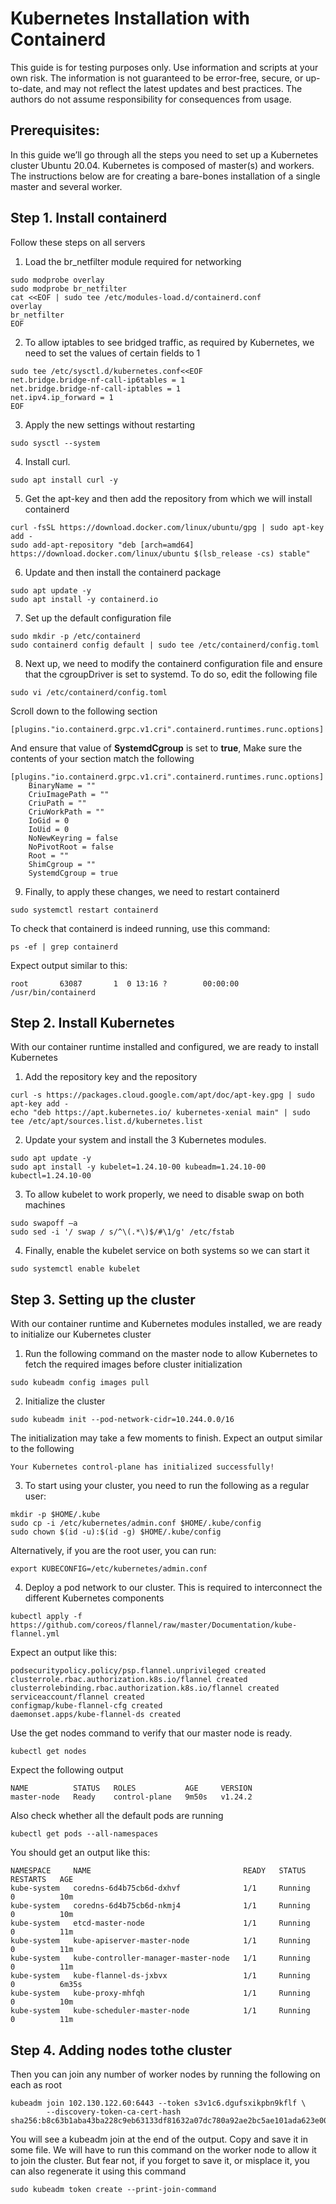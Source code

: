 # Kubernetes Installation with Containerd
This guide is for testing purposes only. Use information and scripts at your own risk. The information is not guaranteed to be error-free, secure, or up-to-date, and may not reflect the latest updates and best practices. The authors do not assume responsibility for consequences from usage.

## Prerequisites:
In this guide we’ll go through all the steps you need to set up a Kubernetes cluster Ubuntu 20.04. Kubernetes is composed of master(s) and workers. The instructions below are for creating a bare-bones installation of a single master and several worker.

## Step 1. Install containerd
Follow these steps on all servers

1. Load the br_netfilter module required for networking
```
sudo modprobe overlay
sudo modprobe br_netfilter
cat <<EOF | sudo tee /etc/modules-load.d/containerd.conf
overlay
br_netfilter
EOF
```

2. To allow iptables to see bridged traffic, as required by Kubernetes, we need to set the values of certain fields to 1
```
sudo tee /etc/sysctl.d/kubernetes.conf<<EOF
net.bridge.bridge-nf-call-ip6tables = 1
net.bridge.bridge-nf-call-iptables = 1
net.ipv4.ip_forward = 1
EOF
```

3. Apply the new settings without restarting
```
sudo sysctl --system
```

4. Install curl.
```
sudo apt install curl -y
```

5. Get the apt-key and then add the repository from which we will install containerd
```
curl -fsSL https://download.docker.com/linux/ubuntu/gpg | sudo apt-key add -
sudo add-apt-repository "deb [arch=amd64] https://download.docker.com/linux/ubuntu $(lsb_release -cs) stable"
```

6. Update and then install the containerd package
```
sudo apt update -y 
sudo apt install -y containerd.io
```

7. Set up the default configuration file
```
sudo mkdir -p /etc/containerd
sudo containerd config default | sudo tee /etc/containerd/config.toml
```

8. Next up, we need to modify the containerd configuration file and ensure that the cgroupDriver is set to systemd. To do so, edit the following file
```
sudo vi /etc/containerd/config.toml
```
Scroll down to the following section
```
[plugins."io.containerd.grpc.v1.cri".containerd.runtimes.runc.options]
```
And ensure that value of **SystemdCgroup** is set to **true**, Make sure the contents of your section match the following
```
[plugins."io.containerd.grpc.v1.cri".containerd.runtimes.runc.options]
    BinaryName = ""
    CriuImagePath = ""
    CriuPath = ""
    CriuWorkPath = ""
    IoGid = 0
    IoUid = 0
    NoNewKeyring = false
    NoPivotRoot = false
    Root = ""
    ShimCgroup = ""
    SystemdCgroup = true
```
9. Finally, to apply these changes, we need to restart containerd
```
sudo systemctl restart containerd
```
To check that containerd is indeed running, use this command:
```
ps -ef | grep containerd
```
Expect output similar to this:
```
root       63087       1  0 13:16 ?        00:00:00 /usr/bin/containerd
```

## Step 2. Install Kubernetes
With our container runtime installed and configured, we are ready to install Kubernetes

1. Add the repository key and the repository
```
curl -s https://packages.cloud.google.com/apt/doc/apt-key.gpg | sudo apt-key add -
echo "deb https://apt.kubernetes.io/ kubernetes-xenial main" | sudo tee /etc/apt/sources.list.d/kubernetes.list
```

2. Update your system and install the 3 Kubernetes modules.
```
sudo apt update -y
sudo apt install -y kubelet=1.24.10-00 kubeadm=1.24.10-00 kubectl=1.24.10-00
```

3. To allow kubelet to work properly, we need to disable swap on both machines
```
sudo swapoff –a
sudo sed -i '/ swap / s/^\(.*\)$/#\1/g' /etc/fstab
```

4. Finally, enable the kubelet service on both systems so we can start it
```
sudo systemctl enable kubelet
```

## Step 3. Setting up the cluster
With our container runtime and Kubernetes modules installed, we are ready to initialize our Kubernetes cluster

1. Run the following command on the master node to allow Kubernetes to fetch the required images before cluster initialization
```
sudo kubeadm config images pull
```

2. Initialize the cluster
```
sudo kubeadm init --pod-network-cidr=10.244.0.0/16
```
The initialization may take a few moments to finish. Expect an output similar to the following
```
Your Kubernetes control-plane has initialized successfully!
```

3. To start using your cluster, you need to run the following as a regular user:
```
mkdir -p $HOME/.kube
sudo cp -i /etc/kubernetes/admin.conf $HOME/.kube/config
sudo chown $(id -u):$(id -g) $HOME/.kube/config
```
Alternatively, if you are the root user, you can run:
```
export KUBECONFIG=/etc/kubernetes/admin.conf
```
4. Deploy a pod network to our cluster. This is required to interconnect the different Kubernetes components
```
kubectl apply -f https://github.com/coreos/flannel/raw/master/Documentation/kube-flannel.yml
```
Expect an output like this:
```
podsecuritypolicy.policy/psp.flannel.unprivileged created
clusterrole.rbac.authorization.k8s.io/flannel created
clusterrolebinding.rbac.authorization.k8s.io/flannel created
serviceaccount/flannel created
configmap/kube-flannel-cfg created
daemonset.apps/kube-flannel-ds created
```
Use the get nodes command to verify that our master node is ready.
```
kubectl get nodes
```
Expect the following output
```
NAME          STATUS   ROLES           AGE     VERSION
master-node   Ready    control-plane   9m50s   v1.24.2
```
Also check whether all the default pods are running
```
kubectl get pods --all-namespaces
```
You should get an output like this:
```
NAMESPACE     NAME                                  READY   STATUS    RESTARTS   AGE
kube-system   coredns-6d4b75cb6d-dxhvf              1/1     Running   0          10m
kube-system   coredns-6d4b75cb6d-nkmj4              1/1     Running   0          10m
kube-system   etcd-master-node                      1/1     Running   0          11m
kube-system   kube-apiserver-master-node            1/1     Running   0          11m
kube-system   kube-controller-manager-master-node   1/1     Running   0          11m
kube-system   kube-flannel-ds-jxbvx                 1/1     Running   0          6m35s
kube-system   kube-proxy-mhfqh                      1/1     Running   0          10m
kube-system   kube-scheduler-master-node            1/1     Running   0          11m
```
## Step 4. Adding nodes tothe cluster
Then you can join any number of worker nodes by running the following on each as root
```
kubeadm join 102.130.122.60:6443 --token s3v1c6.dgufsxikpbn9kflf \
        --discovery-token-ca-cert-hash sha256:b8c63b1aba43ba228c9eb63133df81632a07dc780a92ae2bc5ae101ada623e00
```
You will see a kubeadm join at the end of the output. Copy and save it in some file. We will have to run this command on the worker node to allow it to join the cluster. But fear not, if you forget to save it, or misplace it, you can also regenerate it using this command
```
sudo kubeadm token create --print-join-command
```
